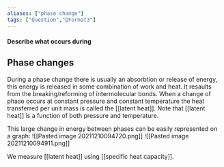 ```yaml
---
aliases: ["phase change"]
tags: ["Question","QFormat3"]
---
```


#### Describe what occurs during
## Phase changes
During a phase change there is usually an absorbtion or release of energy, this energy is released in some combination of work and heat. It resaults from the breaking/reforming of intermolecular bonds.
When a change of phase occurs at constant pressure and constant temperature the heat transferred per unit mass is called the [[latent heat]]. Note that [[latent heat]] is a function of both pressure and temperature.

This large change in energy between phases can be easily represented on a graph:
![[Pasted image 20211210094720.png]]
![[Pasted image 20211210094911.png]]

We measure [[latent heat]] using [[specific heat capacity]].